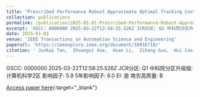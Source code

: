 ```yaml
---
title: "Prescribed Performance Robust Approximate Optimal Tracking Control Via Stackelberg Game"
collection: publications
permalink: /publication/2025-01-01-Prescribed-Performance-Robust-Approximate-Optimal-Tracking-Control-Via-Stackelberg-Game
excerpt: 'GSCC: 0000000 2025-03-22T12:58:25.526Z JCR分区: Q1 中科院分区升级版: 计算机科学2区 影响因子: 5.9 5年影响因子: 6.0 EI: 是 南农高质量: B'
date: 2025-01-01
venue: 'IEEE Transactions on Automation Science and Engineering'
paperurl: 'https://ieeexplore.ieee.org/document/10916718/'
citation: ' Junkai Tan,  Shuangsi Xue,  Huan Li,  Zihang Guo,  Hui Cao,  Dongyu Li, &quot;Prescribed Performance Robust Approximate Optimal Tracking Control Via Stackelberg Game.&quot; IEEE Transactions on Automation Science and Engineering, 2025.'
---
```

GSCC: 0000000 2025-03-22T12:58:25.526Z JCR分区: Q1 中科院分区升级版: 计算机科学2区 影响因子: 5.9 5年影响因子: 6.0 EI: 是 南农高质量: B

[Access paper here](https://ieeexplore.ieee.org/document/10916718/){:target="_blank"}

